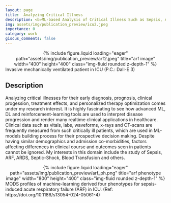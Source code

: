 ```yaml
---
layout: page
title:  Analyzing Critical Illness
description: <b>ML-based Analysis of Critical Illness Such as Sepsis, ARF, ARDS, Septic-Shock, and Blood Transfusion in ICU using Patients' Clinical Data</b>
img: assets/img/publication_preview/icu2.jpeg
importance: 0
category: work
giscus_comments: false
---
```


<center>
<div class="row">
    <div class="col-sm mt-3 mt-md-0">
        {% include figure.liquid loading="eager" path="assets/img/publication_preview/arf2.jpeg" title="arf image" width="400" height="400" class="img-fluid rounded z-depth-1" %}
    </div>
</div>
</center>
<div class="caption">
    Invasive mechanically ventilated patient in ICU (P.C.: Dall-E 3)
</div>

## Description
Analyzing critical illnesses for their early diagnosis, prognosis, clinical progession, treatment effects, and personalized therapy optimization comes under my research interest. It is highly fascinating to see how advanced ML, DL and reinforcement-learning tools are used to interpret disease progression and render many realtime clinical applications in healthcare. Clinical data such as vitals, labs, waveforms, x-rays and CT-scans are frequently measured  from such critically ill patients, which are used in ML-models building process for their prospective decision making. Despite having similar demographics and admission co-morbidities, factors affecting differences in clinical course and outcomes seen in patients cannot be ignored. My interests in this domain include the study of Sepsis, ARF, ARDS, Septic-Shock, Blood Transfusion and others.

      


<center>
<div class="row">
    <div class="col-sm mt-3 mt-md-0">
        {% include figure.liquid loading="eager" path="assets/img/publication_preview/arf_ph.png" title="arf phenotype image" width="800" height="400" class="img-fluid rounded z-depth-1" %}
    </div>
</div>
</center>
<div class="caption">
    MODS profiles of machine-learning derived four phenotypes for sepsis-induced acute respiratory failure (ARF) in ICU. (Ref: https://doi.org/10.1186/s13054-024-05061-4)
</div>

